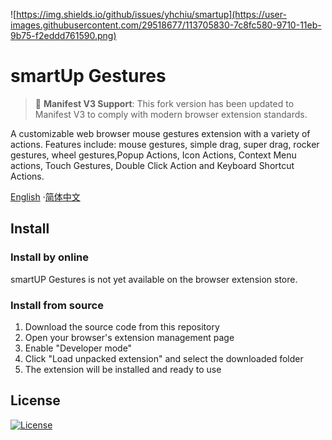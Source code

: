 ![https://img.shields.io/github/issues/yhchiu/smartup](https://user-images.githubusercontent.com/29518677/113705830-7c8fc580-9710-11eb-9b75-f2eddd761590.png)

# smartUp Gestures 

> 🔄 **Manifest V3 Support**: This fork version has been updated to Manifest V3 to comply with modern browser extension standards.

A customizable web browser mouse gestures extension with a variety of actions. Features include: mouse gestures, simple drag, super drag, rocker gestures, wheel gestures,Popup Actions, Icon Actions, Context Menu actions, Touch Gestures, Double Click Action and Keyboard Shortcut Actions.

[English](README.md) ·[简体中文](README-zh_CN.md)

## Install

### Install by online

smartUP Gestures is not yet available on the browser extension store.

### Install from source

1. Download the source code from this repository
2. Open your browser's extension management page
3. Enable "Developer mode"
4. Click "Load unpacked extension" and select the downloaded folder
5. The extension will be installed and ready to use

## License

[![License](https://img.shields.io/github/license/yhchiu/smartup?logo=github&logoColor=white)](LICENSE)